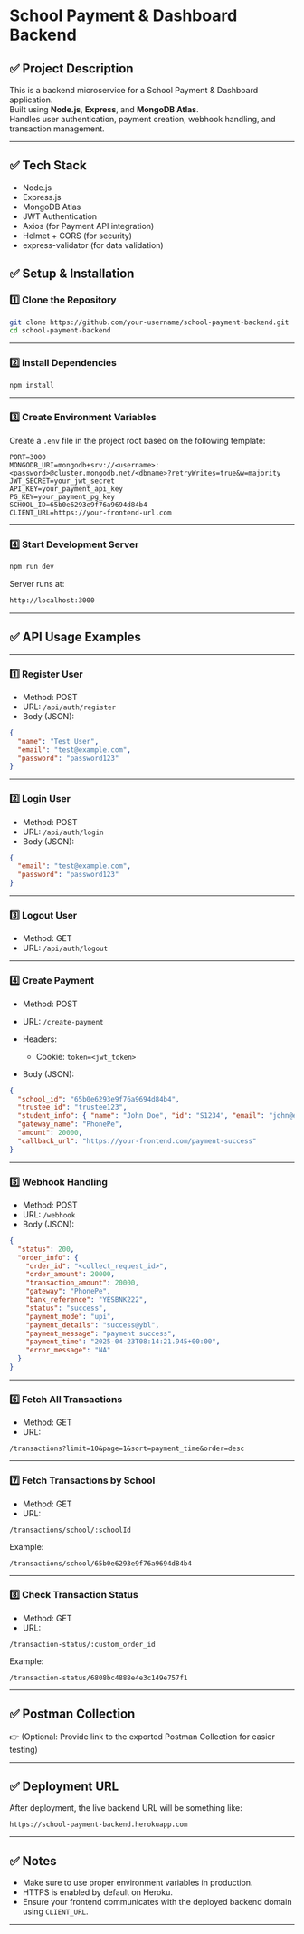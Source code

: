 # School Payment & Dashboard Backend

## ✅ Project Description
This is a backend microservice for a School Payment & Dashboard application.  
Built using **Node.js**, **Express**, and **MongoDB Atlas**.  
Handles user authentication, payment creation, webhook handling, and transaction management.

---

## ✅ Tech Stack
- Node.js  
- Express.js  
- MongoDB Atlas  
- JWT Authentication  
- Axios (for Payment API integration)  
- Helmet + CORS (for security)  
- express-validator (for data validation)  


## ✅ Setup & Installation

### 1️⃣ Clone the Repository
```bash
git clone https://github.com/your-username/school-payment-backend.git
cd school-payment-backend
````

---

### 2️⃣ Install Dependencies

```bash
npm install
```

---

### 3️⃣ Create Environment Variables

Create a `.env` file in the project root based on the following template:

```env
PORT=3000
MONGODB_URI=mongodb+srv://<username>:<password>@cluster.mongodb.net/<dbname>?retryWrites=true&w=majority
JWT_SECRET=your_jwt_secret
API_KEY=your_payment_api_key
PG_KEY=your_payment_pg_key
SCHOOL_ID=65b0e6293e9f76a9694d84b4
CLIENT_URL=https://your-frontend-url.com
```

---

### 4️⃣ Start Development Server

```bash
npm run dev
```

Server runs at:

```bash
http://localhost:3000
```

---

## ✅ API Usage Examples

---

### 1️⃣ Register User

* Method: POST
* URL: `/api/auth/register`
* Body (JSON):

```json
{
  "name": "Test User",
  "email": "test@example.com",
  "password": "password123"
}
```

---

### 2️⃣ Login User

* Method: POST
* URL: `/api/auth/login`
* Body (JSON):

```json
{
  "email": "test@example.com",
  "password": "password123"
}
```

---

### 3️⃣ Logout User

* Method: GET
* URL: `/api/auth/logout`

---

### 4️⃣ Create Payment

* Method: POST
* URL: `/create-payment`
* Headers:

  * Cookie: `token=<jwt_token>`
* Body (JSON):

```json
{
  "school_id": "65b0e6293e9f76a9694d84b4",
  "trustee_id": "trustee123",
  "student_info": { "name": "John Doe", "id": "S1234", "email": "john@example.com" },
  "gateway_name": "PhonePe",
  "amount": 20000,
  "callback_url": "https://your-frontend.com/payment-success"
}
```

---

### 5️⃣ Webhook Handling

* Method: POST
* URL: `/webhook`
* Body (JSON):

```json
{
  "status": 200,
  "order_info": {
    "order_id": "<collect_request_id>",
    "order_amount": 20000,
    "transaction_amount": 20000,
    "gateway": "PhonePe",
    "bank_reference": "YESBNK222",
    "status": "success",
    "payment_mode": "upi",
    "payment_details": "success@ybl",
    "payment_message": "payment success",
    "payment_time": "2025-04-23T08:14:21.945+00:00",
    "error_message": "NA"
  }
}
```

---

### 6️⃣ Fetch All Transactions

* Method: GET
* URL:

```
/transactions?limit=10&page=1&sort=payment_time&order=desc
```

---

### 7️⃣ Fetch Transactions by School

* Method: GET
* URL:

```
/transactions/school/:schoolId
```

Example:

```
/transactions/school/65b0e6293e9f76a9694d84b4
```

---

### 8️⃣ Check Transaction Status

* Method: GET
* URL:

```
/transaction-status/:custom_order_id
```

Example:

```
/transaction-status/6808bc4888e4e3c149e757f1
```

---

## ✅ Postman Collection

👉 (Optional: Provide link to the exported Postman Collection for easier testing)

---

## ✅ Deployment URL

After deployment, the live backend URL will be something like:

```
https://school-payment-backend.herokuapp.com
```

---

## ✅ Notes

* Make sure to use proper environment variables in production.
* HTTPS is enabled by default on Heroku.
* Ensure your frontend communicates with the deployed backend domain using `CLIENT_URL`.

---
